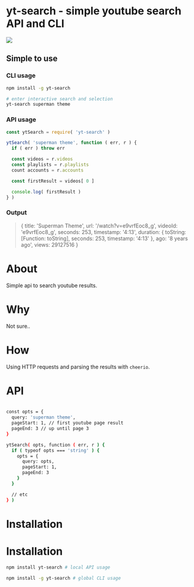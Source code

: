 #  yt-search - simple youtube search API and CLI

![](https://thumbs.gfycat.com/ContentShockingCuttlefish-size_restricted.gif)

## Simple to use

### CLI usage
```bash
npm install -g yt-search

# enter interactive search and selection
yt-search superman theme
```

### API usage
```js
const ytSearch = require( 'yt-search' )

ytSearch( 'superman theme', function ( err, r ) {
  if ( err ) throw err

  const videos = r.videos
  const playlists = r.playlists
  count accounts = r.accounts

  const firstResult = videos[ 0 ]

  console.log( firstResult )
} )
```

### Output
> {
>   title: 'Superman Theme',
>   url: '/watch?v=e9vrfEoc8_g',
>   videoId: 'e9vrfEoc8_g',
>   seconds: 253,
>   timestamp: '4:13',
>   duration: {
>     toString: [Function: toString],
>     seconds: 253,
>     timestamp: '4:13'
>   },
>   ago: '8 years ago',
>   views: 29127516
> }

# About
Simple api to search youtube results.

# Why
Not sure..

# How
Using HTTP requests and parsing the results with `cheerio`.

# API
```bash

const opts = {
  query: 'superman theme',
  pageStart: 1, // first youtube page result
  pageEnd: 3 // up until page 3
}

ytSearch( opts, function ( err, r ) {
  if ( typeof opts === 'string' ) {
    opts = {
      query: opts,
      pageStart: 1,
      pageEnd: 3
    }
  }

  // etc
} )
```

# Installation
# Installation
```bash
npm install yt-search # local API usage
```

```bash
npm install -g yt-search # global CLI usage
```

